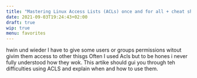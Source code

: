 ```yaml
---
title: "Mastering Linux Access Lists (ACLs) once and for all + cheat sheet"
date: 2021-09-03T19:24:43+02:00
draft: true
wip: true
menu: favorites
---
```


hwin und wieder I have to give some users or groups permissions witout givim them access to other thisgs
Often I used Acls but to be hones i never fully understood how they wok. This artike should gui you through
teh difficulties using ACLS and explain when and how to use them.
